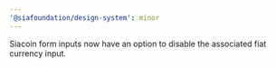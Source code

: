 ```yaml
---
'@siafoundation/design-system': minor
---
```


Siacoin form inputs now have an option to disable the associated fiat currency input.
